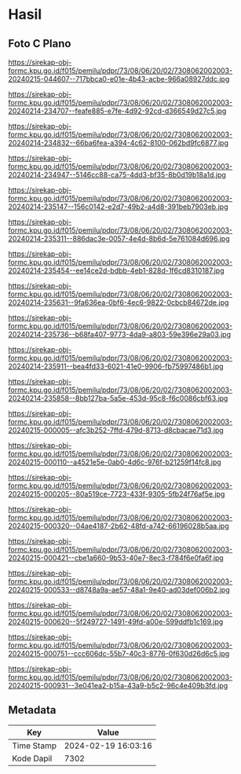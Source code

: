 # Hasil

## Foto C Plano

https://sirekap-obj-formc.kpu.go.id/f015/pemilu/pdpr/73/08/06/20/02/7308062002003-20240215-044607--717bbca0-e01e-4b43-acbe-966a08927ddc.jpg

https://sirekap-obj-formc.kpu.go.id/f015/pemilu/pdpr/73/08/06/20/02/7308062002003-20240214-234707--feafe885-e7fe-4d92-92cd-d366549d27c5.jpg

https://sirekap-obj-formc.kpu.go.id/f015/pemilu/pdpr/73/08/06/20/02/7308062002003-20240214-234832--66ba6fea-a394-4c62-8100-062bd9fc6877.jpg

https://sirekap-obj-formc.kpu.go.id/f015/pemilu/pdpr/73/08/06/20/02/7308062002003-20240214-234947--5146cc88-ca75-4dd3-bf35-8b0d19b18a1d.jpg

https://sirekap-obj-formc.kpu.go.id/f015/pemilu/pdpr/73/08/06/20/02/7308062002003-20240214-235147--156c0142-e2d7-49b2-a4d8-391beb7903eb.jpg

https://sirekap-obj-formc.kpu.go.id/f015/pemilu/pdpr/73/08/06/20/02/7308062002003-20240214-235311--886dac3e-0057-4e4d-8b6d-5e761084d696.jpg

https://sirekap-obj-formc.kpu.go.id/f015/pemilu/pdpr/73/08/06/20/02/7308062002003-20240214-235454--ee14ce2d-bdbb-4eb1-828d-1f6cd8310187.jpg

https://sirekap-obj-formc.kpu.go.id/f015/pemilu/pdpr/73/08/06/20/02/7308062002003-20240214-235631--9fa636ea-0bf6-4ec6-9822-0cbcb84672de.jpg

https://sirekap-obj-formc.kpu.go.id/f015/pemilu/pdpr/73/08/06/20/02/7308062002003-20240214-235736--b68fa407-9773-4da9-a803-59e396e29a03.jpg

https://sirekap-obj-formc.kpu.go.id/f015/pemilu/pdpr/73/08/06/20/02/7308062002003-20240214-235911--bea4fd33-6021-41e0-9906-fb75997486b1.jpg

https://sirekap-obj-formc.kpu.go.id/f015/pemilu/pdpr/73/08/06/20/02/7308062002003-20240214-235858--8bb127ba-5a5e-453d-95c8-f6c0086cbf63.jpg

https://sirekap-obj-formc.kpu.go.id/f015/pemilu/pdpr/73/08/06/20/02/7308062002003-20240215-000005--afc3b252-7ffd-479d-8713-d8cbacae71d3.jpg

https://sirekap-obj-formc.kpu.go.id/f015/pemilu/pdpr/73/08/06/20/02/7308062002003-20240215-000110--a4521e5e-0ab0-4d6c-976f-b21259f14fc8.jpg

https://sirekap-obj-formc.kpu.go.id/f015/pemilu/pdpr/73/08/06/20/02/7308062002003-20240215-000205--80a519ce-7723-433f-9305-5fb24f76af5e.jpg

https://sirekap-obj-formc.kpu.go.id/f015/pemilu/pdpr/73/08/06/20/02/7308062002003-20240215-000320--04ae4187-2b62-48fd-a742-66196028b5aa.jpg

https://sirekap-obj-formc.kpu.go.id/f015/pemilu/pdpr/73/08/06/20/02/7308062002003-20240215-000421--cbe1a660-9b53-40e7-8ec3-f784f6e0fa6f.jpg

https://sirekap-obj-formc.kpu.go.id/f015/pemilu/pdpr/73/08/06/20/02/7308062002003-20240215-000533--d8748a9a-ae57-48a1-9e40-ad03def006b2.jpg

https://sirekap-obj-formc.kpu.go.id/f015/pemilu/pdpr/73/08/06/20/02/7308062002003-20240215-000620--5f249727-1491-49fd-a00e-599ddfb1c169.jpg

https://sirekap-obj-formc.kpu.go.id/f015/pemilu/pdpr/73/08/06/20/02/7308062002003-20240215-000751--ccc606dc-55b7-40c3-8776-0f630d26d6c5.jpg

https://sirekap-obj-formc.kpu.go.id/f015/pemilu/pdpr/73/08/06/20/02/7308062002003-20240215-000931--3e041ea2-b15a-43a9-b5c2-96c4e409b3fd.jpg


## Metadata

| Key        | Value               |
| ---------- | ------------------- |
| Time Stamp | 2024-02-19 16:03:16 |
| Kode Dapil | 7302                |



